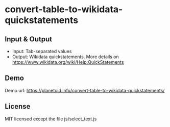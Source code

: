# convert-table-to-wikidata-quickstatements

## Input & Output
* Input: Tab-separated values
* Output: Wikidata quickstatements. More details on https://www.wikidata.org/wiki/Help:QuickStatements

## Demo
Demo url: https://planetoid.info/convert-table-to-wikidata-quickstatements/

## License
MIT licensed except the file js/select_text.js
